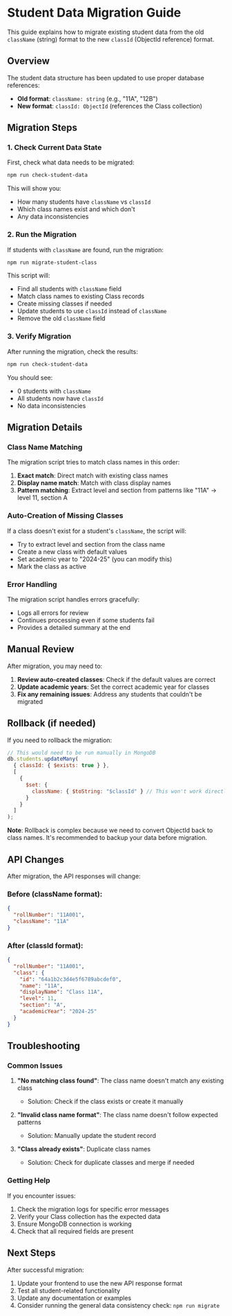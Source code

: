 # Student Data Migration Guide

This guide explains how to migrate existing student data from the old `className` (string) format to the new `classId` (ObjectId reference) format.

## Overview

The student data structure has been updated to use proper database references:
- **Old format**: `className: string` (e.g., "11A", "12B")
- **New format**: `classId: ObjectId` (references the Class collection)

## Migration Steps

### 1. Check Current Data State

First, check what data needs to be migrated:

```bash
npm run check-student-data
```

This will show you:
- How many students have `className` vs `classId`
- Which class names exist and which don't
- Any data inconsistencies

### 2. Run the Migration

If students with `className` are found, run the migration:

```bash
npm run migrate-student-class
```

This script will:
- Find all students with `className` field
- Match class names to existing Class records
- Create missing classes if needed
- Update students to use `classId` instead of `className`
- Remove the old `className` field

### 3. Verify Migration

After running the migration, check the results:

```bash
npm run check-student-data
```

You should see:
- 0 students with `className`
- All students now have `classId`
- No data inconsistencies

## Migration Details

### Class Name Matching

The migration script tries to match class names in this order:

1. **Exact match**: Direct match with existing class names
2. **Display name match**: Match with class display names
3. **Pattern matching**: Extract level and section from patterns like "11A" → level 11, section A

### Auto-Creation of Missing Classes

If a class doesn't exist for a student's `className`, the script will:
- Try to extract level and section from the class name
- Create a new class with default values
- Set academic year to "2024-25" (you can modify this)
- Mark the class as active

### Error Handling

The migration script handles errors gracefully:
- Logs all errors for review
- Continues processing even if some students fail
- Provides a detailed summary at the end

## Manual Review

After migration, you may need to:

1. **Review auto-created classes**: Check if the default values are correct
2. **Update academic years**: Set the correct academic year for classes
3. **Fix any remaining issues**: Address any students that couldn't be migrated

## Rollback (if needed)

If you need to rollback the migration:

```javascript
// This would need to be run manually in MongoDB
db.students.updateMany(
  { classId: { $exists: true } },
  [
    {
      $set: {
        className: { $toString: "$classId" } // This won't work directly
      }
    }
  ]
);
```

**Note**: Rollback is complex because we need to convert ObjectId back to class names. It's recommended to backup your data before migration.

## API Changes

After migration, the API responses will change:

### Before (className format):
```json
{
  "rollNumber": "11A001",
  "className": "11A"
}
```

### After (classId format):
```json
{
  "rollNumber": "11A001",
  "class": {
    "id": "64a1b2c3d4e5f6789abcdef0",
    "name": "11A",
    "displayName": "Class 11A",
    "level": 11,
    "section": "A",
    "academicYear": "2024-25"
  }
}
```

## Troubleshooting

### Common Issues

1. **"No matching class found"**: The class name doesn't match any existing class
   - Solution: Check if the class exists or create it manually

2. **"Invalid class name format"**: The class name doesn't follow expected patterns
   - Solution: Manually update the student record

3. **"Class already exists"**: Duplicate class names
   - Solution: Check for duplicate classes and merge if needed

### Getting Help

If you encounter issues:
1. Check the migration logs for specific error messages
2. Verify your Class collection has the expected data
3. Ensure MongoDB connection is working
4. Check that all required fields are present

## Next Steps

After successful migration:
1. Update your frontend to use the new API response format
2. Test all student-related functionality
3. Update any documentation or examples
4. Consider running the general data consistency check: `npm run migrate`
